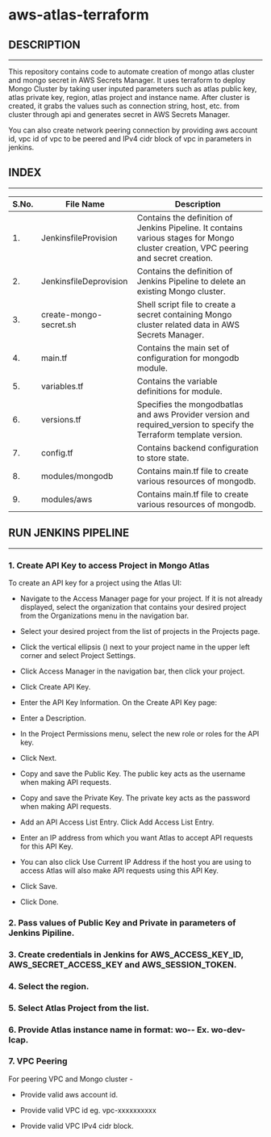 # aws-atlas-terraform

## **DESCRIPTION**

---

This repository contains code to automate creation of mongo atlas cluster and mongo secret in AWS Secrets Manager. It uses terraform to deploy Mongo Cluster by taking user inputed parameters such as atlas public key, atlas private key, region, atlas project and instance name. After cluster is created, it grabs the values such as connection string, host, etc. from cluster through api and generates secret in AWS Secrets Manager.

You can also create network peering connection by providing aws account id, vpc id of vpc to be peered and IPv4 cidr block of vpc in parameters in jenkins.

## **INDEX**

---

| S.No. | File Name              | Description                                                                                                                          |
| ----- | ---------------------- | ------------------------------------------------------------------------------------------------------------------------------------ |
| 1.    | JenkinsfileProvision   | Contains the definition of Jenkins Pipeline. It contains various stages for Mongo cluster creation, VPC peering and secret creation. |
| 2.    | JenkinsfileDeprovision | Contains the definition of Jenkins Pipeline to delete an existing Mongo cluster.                                                     |
| 3.    | create-mongo-secret.sh | Shell script file to create a secret containing Mongo cluster related data in AWS Secrets Manager.                                   |
| 4.    | main.tf                | Contains the main set of configuration for mongodb module.                                                                           |
| 5.    | variables.tf           | Contains the variable definitions for module.                                                                                        |
| 6.    | versions.tf            | Specifies the mongodbatlas and aws Provider version and required_version to specify the Terraform template version.                  |
| 7.    | config.tf              | Contains backend configuration to store state.                                                                                       |
| 8.    | modules/mongodb        | Contains main.tf file to create various resources of mongodb.                                                                        |
| 9.    | modules/aws            | Contains main.tf file to create various resources of mongodb.                                                                        |

## **RUN JENKINS PIPELINE**

---

### 1. Create API Key to access Project in Mongo Atlas

To create an API key for a project using the Atlas UI:

- Navigate to the Access Manager page for your project.
  If it is not already displayed, select the organization that contains your desired project from the Organizations menu in the navigation bar.

- Select your desired project from the list of projects in the Projects page.

- Click the vertical ellipsis () next to your project name in the upper left corner and select Project Settings.

- Click Access Manager in the navigation bar, then click your project.

- Click Create API Key.

- Enter the API Key Information.
  On the Create API Key page:

- Enter a Description.

- In the Project Permissions menu, select the new role or roles for the API key.

- Click Next.

- Copy and save the Public Key.
  The public key acts as the username when making API requests.

- Copy and save the Private Key.
  The private key acts as the password when making API requests.

- Add an API Access List Entry.
  Click Add Access List Entry.

- Enter an IP address from which you want Atlas to accept API requests for this API Key.

- You can also click Use Current IP Address if the host you are using to access Atlas will also make API requests using this API Key.

- Click Save.

- Click Done.

### 2. Pass values of Public Key and Private in parameters of Jenkins Pipiline.

### 3. Create credentials in Jenkins for AWS_ACCESS_KEY_ID, AWS_SECRET_ACCESS_KEY and AWS_SESSION_TOKEN.

### 4. Select the region.

### 5. Select Atlas Project from the list.

### 6. Provide Atlas instance name in format: wo-<env>-<instance> Ex. wo-dev-lcap.

### 7. VPC Peering

For peering VPC and Mongo cluster -

- Provide valid aws account id.

- Provide valid VPC id eg. vpc-xxxxxxxxxx

- Provide valid VPC IPv4 cidr block.
